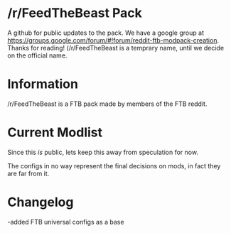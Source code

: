 /r/FeedTheBeast Pack
===============
A github for public updates to the pack. We have a google group at https://groups.google.com/forum/#!forum/reddit-ftb-modpack-creation. Thanks for reading! (/r/FeedTheBeast is a temprary name, until we decide on the official name.

Information
===============
/r/FeedTheBeast is a FTB pack made by members of the FTB reddit.

Current Modlist
===============
Since this _is_ public, lets keep this away from speculation for now.

The configs in no way represent the final decisions on mods, in fact they are far from it.

Changelog
===============
-added FTB universal configs as a base
